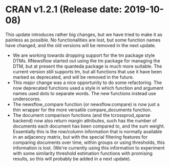 CRAN v1.2.1 (Release date: 2019-10-08)
================
  
This update introduces rather big changes, but we have tried to make it as painless as possible. No functionalities are lost, but some function names have changed, and the old versions will be removed in the next update.

* We are working towards dropping support for the tm package style DTMs. RNewsflow started out using the tm package for managing the DTM, but at present the quanteda package is much more suitable. The current version still supports tm, but all functions that use it have been marked as deprecated, and will be removed in the future.
* This major change was a nice opportunity to do some refactoring. The now deprecated functions used a style in which function and argument names used dots to separate words. The new functions instead use underscores. 
* The newsflow_compare function (or newsflow.compare) is now just a thin wrapper for the more versatile compare_documents function. 
* The document comparison functions (and the tcrossprod_sparse backend) now also return margin attributes, such has the number of documents each document has been compared to, and the sum weight. Essentially this is the row/column information that is normally available in an adjacency matrix, but with the special filtering features for comparing documents over time, within groups or using thresholds, this information is lost. (We're currently using this information to experiment with some similarity threshold estimation functions with promising results, so this will probably be added in a next update).
